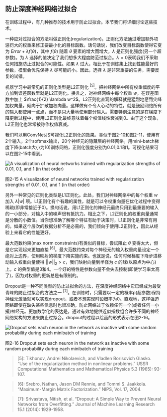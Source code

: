 ## 防止深度神经网络过拟合
在训练过程中，有几种推荐的技术用于防止过拟合。本节我们将详细讨论这些技术。

一种应对过拟合的方法叫做正则化(regularization)。正则化方法通过增加额外项惩罚大的权重来修正要最小化的目标函数。话句话说，我们改变目标函数使得它变为 $Error +
\lambda f(\theta)$，其中 $f(\theta)$ 随着 $\theta$ 要素的增大而增大，$\lambda$ 是正则化强度(另一个超参数)。为 $\lambda$ 选择的值决定了我们想多大程度防范过拟合。$\lambda=0$表明我们不采取任何措施防止过拟合的可能性。如果 $\lambda$ 过大，相比于在训练集上找到性能最好的参数，模型会优先保持 $\lambda$ 尽可能的小。因此，选择 $\lambda$ 是非常重要的任务，需要反复的试错。

机器学习中最常见的正则化类型是L2正则化 $^{[5]}$。把神经网络中所有权重幅度的平方加到误差函数里就是L2正则化。换言之，对神经网络中每个权重 $w$，在误差函数中加上 $\frac{1}{2} \lambda w^2$。L2正则化直观的解释就是猛烈地惩罚尖峰加权向量，倾向于扩散加权向量。这样做有个令人心动的特性，就是鼓励网络所有的输入都使用一点点，而不是只大量地使用部分输入。需要特别注意的是在梯度下降更新过程中，使用L2正则化最终意味着每个权值线性衰减到0。由于这个现象，L2正则化也常常被称作权值衰减。

我们可以用ConvNetJS可视化L2正则化的效果。类似于图2-10和图2-11，使用有2个输入，2个softmax输出，20个神经元的隐藏层的神经网络。用mini-batch梯度下降(batch大小为10)训练网络，正则化强度分别为0.01,0.1和1。可视化结果可以在图2-15中看到。

![A visualization of neural networks trained with regularization strengths of 0.01, 0.1, and 1 (in that order)](https://github.com/lucasbyAI/Fundamental_of_Deep_Learning_ZH/blob/master/images_folder/Fig2-15.png?raw=true)

图2-15 A visualization of neural networks trained with regularization strengths of
0.01, 0.1, and 1 (in that order)

另外一种常见的正则化类型是L1正则化。此处，我们对神经网络中的每个权重 $w$ 加入 $\lambda |w|$ 项。L1正则化有个有趣的属性，就是可以令权重向量在优化过程中变得稀疏(即非常接近于0)。换句话说，用L1正则化的神经元最终只用到最重要的输入的一小部分，对输入中的噪声很有抵抗力。相比之下，L2正则化的权重向量通常是分散的小数值。当你想准确了解哪个特征有助于决策时，L1正则化是非常有用的。如果这个层次的数据分析不是必需的，我们倾向于使用L2正则化，因此从经验上来看它的性能更好。

最大范数约束(max norm constraints)有类似的目标，尝试阻止 $\theta$ 变得太大，但是它实现起来更加直接 $^{[6]}$。最大范数约束对每个神经元的输入权重向量设定一个绝对上边界，使用映射的梯度下降实施约束。也就是说，任何时候梯度下降步进移动输入权重向量使得 ${||w||}_2 > c$，我们映射向量到半径为 $c$ 的球(以原点为中心)上。$c$ 的典型值是3和4。一个好的特性是参数向量不会失去控制(即使学习率太高了)，因为对权重的更新总是有限制的。

Dropout是一种不同类型的防止过拟合的方法，在深度神经网络中它已经成为最受青睐的防止过拟合的方法之一 $^{[7]}$。在训练时，只需要以一定的概率p(超参数)保持神经元激活就可以实现dropout，或者不想实现时设概率为0。直观地，这样强迫网络即使在缺失某些信息时也很准确，防止网络过于依赖任何一个(或者任何一小撮)神经元。更加数学化的表达是，通过有效地提供近似指数组合许多不同的神经网络架构的方法来防止过拟合。dropout的过程以绘画的形式表示在图2-16。

![Dropout sets each neuron in the network as inactive with some random probability during each minibatch of training](https://github.com/lucasbyAI/Fundamental_of_Deep_Learning_ZH/blob/master/images_folder/Fig2-16.png?raw=true)

图2-16 Dropout sets each neuron in the network as inactive with some random probability during each minibatch of training

> [5]: Tikhonov, Andrei Nikolaevich, and Vladlen Borisovich Glasko. “Use of the regularization method in nonlinear problems.” USSR Computational Mathematics and Mathematical Physics 5.3 (1965): 93-107.

> [6]: Srebro, Nathan, Jason DM Rennie, and Tommi S. Jaakkola. “Maximum-Margin Matrix Factorization.” NIPS,
Vol. 17, 2004.

> [7]: Srivastava, Nitish, et al. “Dropout: A Simple Way to Prevent Neural Networks from Overfitting.” Journal of Machine Learning Research 15.1 (2014): 1929-1958.

